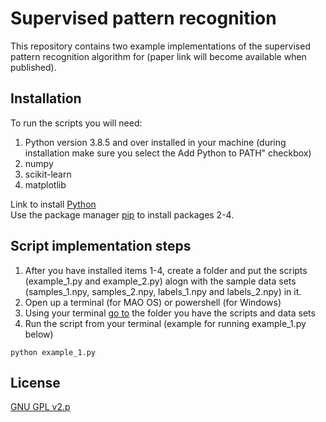 # Supervised pattern recognition 

This repository contains two example implementations of the supervised pattern recognition algorithm for (paper link will become available when published).

## Installation
To run the scripts you will need:
1) Python version 3.8.5 and over installed in your machine (during installation make sure you select the Add Python to PATH" checkbox)
2) numpy
3) scikit-learn
4) matplotlib

Link to install [Python](https://www.python.org/)  
Use the package manager [pip](https://docs.python.org/3/installing/index.html) to install packages 2-4.

## Script implementation steps
1) After you have installed items 1-4, create a folder and put the scripts (example_1.py and example_2.py) alogn with the sample data sets (samples_1.npy, samples_2.npy, labels_1.npy and labels_2.npy) in it.
2) Open up a terminal (for MAO OS) or powershell (for Windows)
3) Using your terminal [go to](http://modulesunraveled.com/command-line-beginners/moving-and-out-directories-cd-command) the folder you have the scripts and data sets
4) Run the script from your terminal (example for running example_1.py below)

```
python example_1.py
```

## License
[GNU GPL v2.p](https://www.gnu.org/licenses/old-licenses/gpl-2.0.en.html)
